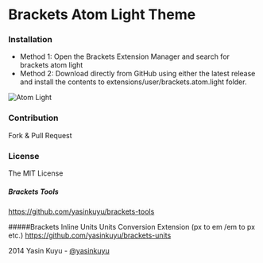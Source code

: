 Brackets Atom Light Theme
========

### Installation
- Method 1: Open the Brackets Extension Manager and search for brackets atom light
- Method 2: Download directly from GitHub using either the latest release and install the contents to extensions/user/brackets.atom.light folder.

![Atom Light](https://github.com/yasinkuyu/brackets-atom-light/raw/master/screenshot.png)

### Contribution
Fork & Pull Request

### License
The MIT License

##### Brackets Tools
https://github.com/yasinkuyu/brackets-tools

#####Brackets Inline Units 
Units Conversion Extension (px to em /em to px etc.)
https://github.com/yasinkuyu/brackets-units

2014 Yasin Kuyu - [@yasinkuyu](https://twitter.com/yasinkuyu)

